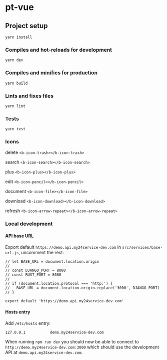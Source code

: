 # pt-vue

## Project setup
```
yarn install
```

### Compiles and hot-reloads for development
```
yarn dev
```

### Compiles and minifies for production
```
yarn build
```

### Lints and fixes files
```
yarn lint
```

### Tests
```
yarn test
```

### Icons

delete
```<b-icon-trash></b-icon-trash>```

search
```<b-icon-search></b-icon-search>```

plus
```<b-icon-plus></b-icon-plus>```

edit
```<b-icon-pencil></b-icon-pencil>```

document
```<b-icon-file></b-icon-file>```

download
```<b-icon-download></b-icon-download>```

refresh
```<b-icon-arrow-repeat></b-icon-arrow-repeat>```

### Local development

#### API base URL

Export default `https://demo.api.my24service-dev.com` in `src/services/base-url.js`, uncomment the rest:

```
// let BASE_URL = document.location.origin
//
// const DJANGO_PORT = 8000
// const RUST_PORT = 8080
//
// if (document.location.protocol === 'http:') {
//   BASE_URL = document.location.origin.replace('3000', DJANGO_PORT)
// }

export default 'https://demo.api.my24service-dev.com'
```

#### Hosts entry

Add `/etc/hosts` entry:

```
127.0.0.1           demo.my24service-dev.com
```

When running `npm run dev` you should now be able to connect to `http://demo.my24service-dev.com:3000` which should use the development API at `demo.api.my24service-dev.com`.
